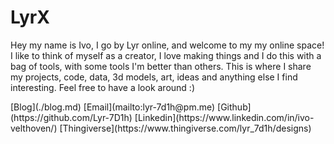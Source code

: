 <!--
default={
  external_pages=[{
    input: "./404.md",
    output: "./404.html" 
  }]
  favicon="./favicon.ico"
  stylesheets=[
    "./lib/fontawesome.css",
    "./lib/fa-solid.css",
    "./lib/fa-brands.css"
  ]
  title="Lyrx"
}
-->
# LyrX

<p class="small">
Hey my name is Ivo, I go by Lyr online, and welcome to my my online space! I like to think of myself as a creator, I love making things and I do this with a bag of tools, with some tools I'm better than others. This is where I share my projects, code, data, 3d models, art, ideas and anything else I find interesting. Feel free to have a look around :)
</p>

<nav links>
[<i class="fa-solid fa-rss"></i>Blog](./blog.md)
[<i class="fa-solid fa-envelope"></i>Email](mailto:lyr-7d1h@pm.me)
[<i class="fa-brands fa-github"></i>Github](https://github.com/Lyr-7D1h)
[<i class="fa-brands fa-linkedin"></i>Linkedin](https://www.linkedin.com/in/ivo-velthoven/)
[<i class="fa-solid fa-cube"></i>Thingiverse](https://www.thingiverse.com/lyr_7d1h/designs)
</nav>
